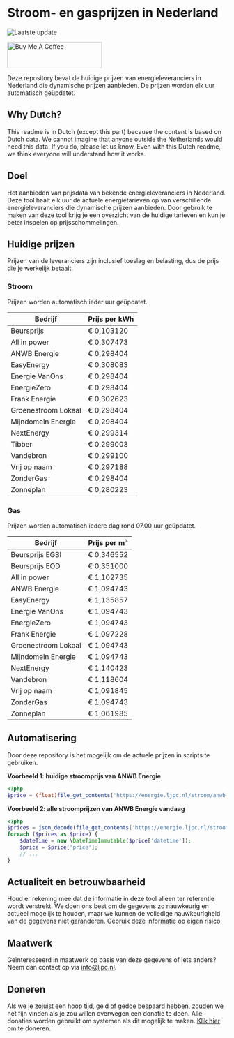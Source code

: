 # Stroom- en gasprijzen in Nederland

![Laatste update](https://img.shields.io/badge/laatste%20update-2023--05--06%2022%3A00%20CET-brightgreen)

<a href="https://www.buymeacoffee.com/Lars-" target="_blank"><img src="https://cdn.buymeacoffee.com/buttons/v2/default-orange.png" alt="Buy Me A Coffee" height="60" style="height: 60px !important;width: 217px !important;" ></a>

Deze repository bevat de huidige prijzen van energieleveranciers in Nederland die dynamische prijzen aanbieden. De prijzen worden elk uur automatisch geüpdatet.

## Why Dutch?

This readme is in Dutch (except this part) because the content is based on Dutch data. We cannot imagine that anyone outside the Netherlands would need this data. If you do, please let us know. Even with this Dutch readme, we think
everyone will understand how it works.

## Doel

Het aanbieden van prijsdata van bekende energieleveranciers in Nederland. Deze tool haalt elk uur de actuele energietarieven op van verschillende energieleveranciers die dynamische prijzen aanbieden. Door gebruik te maken van deze tool
krijg je een overzicht van de huidige tarieven en kun je beter inspelen op prijsschommelingen.

## Huidige prijzen

Prijzen van de leveranciers zijn inclusief toeslag en belasting, dus de prijs die je werkelijk betaalt.

### Stroom

Prijzen worden automatisch ieder uur geüpdatet.

 Bedrijf | Prijs per kWh 
---------|---------------
Beursprijs | € 0,103120
All in power | € 0,307473
ANWB Energie | € 0,298404
EasyEnergy | € 0,308083
Energie VanOns | € 0,298404
EnergieZero | € 0,298404
Frank Energie | € 0,302623
Groenestroom Lokaal | € 0,298404
Mijndomein Energie | € 0,298404
NextEnergy | € 0,299314
Tibber | € 0,299003
Vandebron | € 0,299100
Vrij op naam | € 0,297188
ZonderGas | € 0,298404
Zonneplan | € 0,280223


### Gas

Prijzen worden automatisch iedere dag rond 07.00 uur geüpdatet.

 Bedrijf | Prijs per m³ 
---------|--------------
Beursprijs EGSI | € 0,346552
Beursprijs EOD | € 0,351000
All in power | € 1,102735
ANWB Energie | € 1,094743
EasyEnergy | € 1,135857
Energie VanOns | € 1,094743
EnergieZero | € 1,094743
Frank Energie | € 1,097228
Groenestroom Lokaal | € 1,094743
Mijndomein Energie | € 1,094743
NextEnergy | € 1,140423
Vandebron | € 1,118604
Vrij op naam | € 1,091845
ZonderGas | € 1,094743
Zonneplan | € 1,061985


## Automatisering

Door deze repository is het mogelijk om de actuele prijzen in scripts te gebruiken.

**Voorbeeld 1: huidige stroomprijs van ANWB Energie**

```php
<?php
$price = (float)file_get_contents('https://energie.ljpc.nl/stroom/anwb-energie-nu.txt');

```

**Voorbeeld 2: alle stroomprijzen van ANWB Energie vandaag**

```php
<?php
$prices = json_decode(file_get_contents('https://energie.ljpc.nl/stroom/all-in-power-vandaag.json'),true);
foreach ($prices as $price) {
    $dateTime = new \DateTimeImmutable($price['datetime']);
    $price = $price['price'];
    // ...
}
```

## Actualiteit en betrouwbaarheid

Houd er rekening mee dat de informatie in deze tool alleen ter referentie wordt verstrekt. We doen ons best om de gegevens zo nauwkeurig en actueel mogelijk te houden, maar we kunnen de volledige nauwkeurigheid van de gegevens niet
garanderen. Gebruik deze informatie op eigen risico.

## Maatwerk

Geïnteresseerd in maatwerk op basis van deze gegevens of iets anders? Neem dan contact op
via [info@ljpc.nl](mailto:info@ljpc.nl?subject=Energie%20prijzen).

## Doneren

Als we je zojuist een hoop tijd, geld of gedoe bespaard hebben, zouden we het fijn vinden als je zou willen overwegen een
donatie te doen. Alle donaties worden gebruikt om systemen als dit mogelijk te
maken. [Klik hier](https://www.buymeacoffee.com/Lars-) om te doneren.
